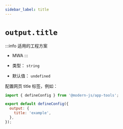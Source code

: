 ```yaml
---
sidebar_label: title
---
```


# `output.title`

:::info 适用的工程方案
* MWA
:::

* 类型： `string`
* 默认值： `undefined`


配置网页 title 标签，例如：


```javascript title="modern.config.js"
import { defineConfig } from '@modern-js/app-tools';

export default defineConfig({
  output: {
    title: 'example',
  },
});
```
